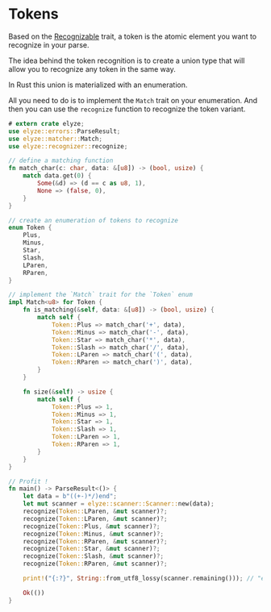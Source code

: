 # Tokens

Based on the [Recognizable](recognizing.html) trait, a token is the atomic element you want to recognize
in your parse.

The idea behind the token recognition is to create a union type that will allow you to recognize any token
in the same way.

In Rust this union is materialized with an enumeration.

All you need to do is to implement the `Match` trait on your enumeration. And then you can use the
`recognize` function to recognize the token variant.

```rust
# extern crate elyze;
use elyze::errors::ParseResult;
use elyze::matcher::Match;
use elyze::recognizer::recognize;

// define a matching function
fn match_char(c: char, data: &[u8]) -> (bool, usize) {
    match data.get(0) {
        Some(&d) => (d == c as u8, 1),
        None => (false, 0),
    }
}

// create an enumeration of tokens to recognize
enum Token {
    Plus,
    Minus,
    Star,
    Slash,
    LParen,
    RParen,
}

// implement the `Match` trait for the `Token` enum
impl Match<u8> for Token {
    fn is_matching(&self, data: &[u8]) -> (bool, usize) {
        match self {
            Token::Plus => match_char('+', data),
            Token::Minus => match_char('-', data),
            Token::Star => match_char('*', data),
            Token::Slash => match_char('/', data),
            Token::LParen => match_char('(', data),
            Token::RParen => match_char(')', data),
        }
    }

    fn size(&self) -> usize {
        match self {
            Token::Plus => 1,
            Token::Minus => 1,
            Token::Star => 1,
            Token::Slash => 1,
            Token::LParen => 1,
            Token::RParen => 1,
        }
    }
}

// Profit !
fn main() -> ParseResult<()> {
    let data = b"((+-)*/)end";
    let mut scanner = elyze::scanner::Scanner::new(data);
    recognize(Token::LParen, &mut scanner)?;
    recognize(Token::LParen, &mut scanner)?;
    recognize(Token::Plus, &mut scanner)?;
    recognize(Token::Minus, &mut scanner)?;
    recognize(Token::RParen, &mut scanner)?;
    recognize(Token::Star, &mut scanner)?;
    recognize(Token::Slash, &mut scanner)?;
    recognize(Token::RParen, &mut scanner)?;

    print!("{:?}", String::from_utf8_lossy(scanner.remaining())); // "end"

    Ok(())
}
```